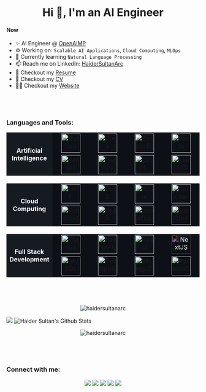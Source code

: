 <h1 align='center'>Hi 👋, I'm an AI Engineer</h1>

#### Now

- ✨ AI Engineer @ [OpenAIMP](https://www.openaimp.com/)
- ⚙️ Working on: `Scalable AI Applications`, `Cloud Computing`, `MLOps`
- 🌱 Currently learning `Natural Language Processing`
- 📫 Reach me on LinkedIn: [HaiderSultanArc](https://www.linkedin.com/in/haidersultanarc/)
- 📝 Checkout my [Resume](resume/resume.pdf)
- 📑 Checkout my [CV](resume/cv.pdf)
- 👨‍💻 Checkout my [Website](https://haidersultanarc-hs.web.app/)

## <br>

<style>
    th {
        background-color: #161b22;
        color: white;
    }
    
    td {
        background-color: #0d1117;
    }
    
    .nextjs {
        filter: invert(100%);
    }
</style>

<h3 align="left">Languages and Tools:</h3>
<table align="center">
    <tr>
        <th align='center' width='100px' rowspan="2">
            <p align='center'>Artificial Intelligence</p>
        </th>
        <td align='center' width='150px'>
            <img alt="Python" height="50px" src="https://upload.wikimedia.org/wikipedia/commons/c/c3/Python-logo-notext.svg" />
        </td>
        <td align='center' width='150px'>
            <img alt="C++" height="50px" src="https://upload.wikimedia.org/wikipedia/commons/1/18/ISO_C%2B%2B_Logo.svg" />
        </td>
        <td align='center' width='150px'>
            <img alt="TensorFlow" height="50px" src="https://upload.wikimedia.org/wikipedia/commons/1/11/TensorFlowLogo.svg" />
        </td>
        <td align='center' width='150px'>
            <img alt="Keras" height="50px" src="https://upload.wikimedia.org/wikipedia/commons/a/ae/Keras_logo.svg" />
        </td>
    </tr>
    <tr>
        <td align='center' width='150px'>
            <img alt="Pandas" height="50px" src="https://upload.wikimedia.org/wikipedia/commons/e/ed/Pandas_logo.svg" />
        </td>
        <td align='center' width='150px'>
            <img alt="Numpy" height="50px" src="https://upload.wikimedia.org/wikipedia/commons/1/1a/NumPy_logo.svg" />
        </td>
        <td align='center' width='150px'>
            <img alt="Scikit-Learn" height="50px" src="https://upload.wikimedia.org/wikipedia/commons/0/05/Scikit_learn_logo_small.svg" />
        </td>
        <td align='center' width='150px'>
            <img alt="Matplotlib" height="50px" src="https://upload.wikimedia.org/wikipedia/commons/8/84/Matplotlib_icon.svg" />
        </td>
    </tr>
    <tr height='20px'></tr>
    <tr>
        <th align='center' width='100px' rowspan='2'>
            <p align='center'>Cloud Computing</p>
        </th>
        <td align='center' width='150px'>
            <img alt="GCP" height="50px" src="https://www.vectorlogo.zone/logos/google_cloud/google_cloud-icon.svg" />
        </td>
        <td align='center' width='150px'>
            <img alt="AWS" height="50px" src="https://upload.wikimedia.org/wikipedia/commons/9/93/Amazon_Web_Services_Logo.svg" />
        </td>
        <td align='center' width='150px'>
            <img alt="Azure" height="50px" src="https://www.vectorlogo.zone/logos/microsoft_azure/microsoft_azure-icon.svg" />
        </td>
        <td align='center' width='150px'>
            <img alt="Docker" height="50px" src="https://www.vectorlogo.zone/logos/docker/docker-icon.svg" />
        </td>
    </tr>
    <tr>
        <td align='center' width='150px'>
            <img alt="Kubernetes" height="50px" src="https://www.vectorlogo.zone/logos/kubernetes/kubernetes-icon.svg" />
        </td>
        <td align='center' width='150px'>
            <img alt="Redis" height="50px" src="https://www.vectorlogo.zone/logos/redis/redis-icon.svg" />
        </td>
        <td align='center' width='150px'>
            <img alt="Snowflake" height="50px" src="https://upload.wikimedia.org/wikipedia/commons/f/ff/Snowflake_Logo.svg" />
        </td>
        <td align='center' width='150px'>
            <img alt="BigQuery" height="50px" src="https://www.vectorlogo.zone/logos/google_bigquery/google_bigquery-icon.svg" />
        </td>
    </tr>
    <tr height='20px'></tr>
    <tr>
        <th align='center' width='100px' rowspan='2'>
            <p align='center'>Full Stack Development</p>
        </th>
        <td align='center' width='150px'>
            <img alt="Django" height="50px" src="https://www.vectorlogo.zone/logos/djangoproject/djangoproject-icon.svg" />
        </td>
        <td align='center' width='150px'>
            <img alt="FastAPI" height="50px" src="https://svgarchive.com/wp-content/uploads/fastapi-1.svg" />
        </td>
        <td align='center' width='150px'>
            <img alt="React" height="50px" src="https://upload.wikimedia.org/wikipedia/commons/a/a7/React-icon.svg" />
        </td>
        <td align='center' width='150px'>
            <img alt="NextJS" height="50px" src="https://upload.wikimedia.org/wikipedia/commons/8/8e/Nextjs-logo.svg" class='nextjs' />
        </td>
    </tr>
    <tr>
        <td align='center' width='150px'>
            <img alt="MySQL" height="50px" src="https://www.vectorlogo.zone/logos/mysql/mysql-icon.svg" />
        </td>
        <td align='center' width='150px'>
            <img alt="PostgreSQL" height="50px" src="https://www.vectorlogo.zone/logos/postgresql/postgresql-icon.svg" />
        </td>
        <td align='center' width='150px'>
            <img alt="MongoDB" height="50px" src="https://www.vectorlogo.zone/logos/mongodb/mongodb-icon.svg" />
        </td>
        <td align='center' width='150px'>
            <img alt="DynamoDB" height="50px" src="https://upload.wikimedia.org/wikipedia/commons/f/fd/DynamoDB.png" />
        </td>
    </tr>
</table>

## <br>
<p align="center">
<img src="https://github-readme-streak-stats.herokuapp.com/?user=haidersultanarc&theme=tokyonight_duo&bg_color=0d1117&show_icons=true&hide_border=true" alt="haidersultanarc" />
</p>
<img src="https://hs-github-stats.vercel.app/api/wakatime?username=HaiderSultanArc&custom_title=Coding%20Activity%20since%20September%202022&theme=tokyonight&bg_color=00000000&show_icons=true&hide_border=true&layout=compact&hide=git,other,text,csv,ini" />
<!-- <img src="https://hs-github-stats.vercel.app/api/top-langs/?&username=HaiderSultanArc&theme=tokyonight&bg_color=00000000&show_icons=true&hide_border=true&layout=compact&hide=jupyter%20notebook,cmake,html,css,scss" /> -->
<img alt="Haider Sultan's Github Stats" src="https://hs-github-stats.vercel.app/api?username=haidersultanarc&theme=tokyonight&bg_color=00000000&show_icons=true&hide_border=true&count_private=true&include_all_commits=true&hide=stars" />
<p align="center">
<img src="https://github-profile-trophy.vercel.app/?username=haidersultanarc&rank=-C,-B&theme=algolia&no-bg=true&no-frame=true&column=6&margin-w=60" alt="haidersultanarc" />
</p>

<!-- [![Haider Sultan's GitHub Activity Graph](https://github-readme-activity-graph.cyclic.app/graph?username=HaiderSultanArc&theme=react-dark&hide_border=true&area=true&area_color=5f8dd8)](https://github.com/HaiderSultanArc) -->

## <br>
<h3 align="left">Connect with me:</h3>
<p align="center">
<a href="https://haidersultanarc-hs.web.app/"><img src="https://img.shields.io/badge/-HaiderSultanArc-3423A6?style=flat&logo=Google-Chrome&logoColor=white"/></a>
<a href="https://linkedin.com/in/haidersultanarc"><img src="https://img.shields.io/badge/-HaiderSultanArc-0077B5?style=flat&logo=Linkedin&logoColor=white"/></a>
<a href="mailto:haidersultanarc@gmail.com"><img src="https://img.shields.io/badge/-haidersultanarc@gmail.com-D14836?style=flat&logo=Gmail&logoColor=white"/></a>
<a href="https://instagram.com/haidersultanarc"><img src="https://img.shields.io/badge/-@HaiderSultanArc-E4405F?style=flat&logo=Instagram&logoColor=white"/></a>
<a href="https://facebook.com/haidersultanarc"><img src="https://img.shields.io/badge/-HaiderSultanArc-1877F2?style=flat&logo=Facebook&logoColor=white"/></a>
